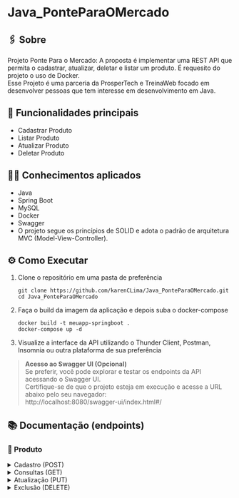 # Java_PonteParaOMercado  

## :paperclips: Sobre
Projeto Ponte Para o Mercado: A proposta é implementar uma REST API que permita o cadastrar, atualizar, deletar e listar um produto. É requesito do projeto o uso de Docker.   
Esse Projeto é uma parceria da ProsperTech e TreinaWeb focado em desenvolver pessoas que tem interesse em desenvolvimento em Java.

## :pushpin: Funcionalidades principais
- Cadastrar Produto
- Listar Produto
- Atualizar Produto
- Deletar Produto

## :man_technologist: Conhecimentos aplicados
- Java
- Spring Boot
- MySQL
- Docker
- Swagger
- O projeto segue os princípios de SOLID e adota o padrão de arquitetura MVC (Model-View-Controller).

## ⚙️ Como Executar
1. Clone o repositório em uma pasta de preferência
   ```
   git clone https://github.com/karenCLima/Java_PonteParaOMercado.git
   cd Java_PonteParaOMercado
   ```
2. Faça o build da imagem da aplicação e depois suba o docker-compose
   ```
   docker build -t meuapp-springboot .
   docker-compose up -d
   ```
3. Visualize a interface da API utilizando o Thunder Client, Postman, Insomnia ou outra plataforma de sua preferência <br>
> **Acesso ao Swagger UI (Opcional)** <br>
   Se preferir, você pode explorar e testar os endpoints da API acessando o Swagger UI. <br>
   Certifique-se de que o projeto esteja em execução e acesse a URL abaixo pelo seu navegador: <br>
   http://localhost:8080/swagger-ui/index.html#/

## 📚 Documentação (endpoints)
### :bust_in_silhouette: Produto
<details>
  <summary> Cadastro (POST) </summary>
    <br>

  | Método | Funcionalidade | URL |
  |---|---|---|
  | `POST` | Realiza o cadastro do produto no sistema | `http://localhost:8080/produto`
  
  <details>
    <summary> A estrutura do body da requisição deverá seguir o padrão abaixo: </summary>
    
    {
      "name": "String",
      "preco": "BigDecimal", 
      "marca": "String", 
      "descricao": "String"
    }
  
  </details>

  <details>
    <summary>  Um exemplo de resposta bem-sucedida com <code>status 200</code> é: </summary>

    {
      "id": 1,
      "name": "String",
      "preco": BigDecimal, 
      "marca": "String", 
      "descricao": "String"
    }
    
  </details>

  :x:&nbsp;&nbsp;A requisição irá falhar se algum dos atributos não for preenchido corretamente ou esteja ausente.<br>
  O endpoint retornará um erro <code>400</code> com uma mensagem referente. Exemplo: <code>{ "Name is required" }</code><br>
</details>

<details>
  <summary> Consultas (GET) </summary>
    <br>

  | Método | Funcionalidade | URL |
  |---|---|---|
  | `GET` | Consulta todos os produtos cadastrados | `http://localhost:8080/produto`
  
  <details>
   <summary>  Um exemplo de resposta bem-sucedida com <code>status 200</code> é: </summary>
   
       [
         {
           "id": 1,
           "name": "Celular",
           "preco": 7500,
           "marca": "Apple",
           "descricao": "Ultimo lançamento"
         },
         // Outros produtos...
       ]
       
  </details>
  :x:&nbsp;&nbsp;A requisição irá falhar se não houver, pelo menos, um produto cadastrado.<br>
  O endpoint retornará um erro <code>400</code>
  <br><br>
  </details>

  <details>
    <summary> Atualização (PUT) </summary>
    <br>
  | Método | Funcionalidade | URL |
  |---|---|---|
  | `PUT` | Atualiza as informações de um produto existente | `http://localhost:8080/produto/{id}`
  
  <details>
    
  > :warning: &nbsp; _Qualquer atributo pode ser atualizado, porém todos devem ser escritos, mesmo quando não houver alteração_

  <summary> A estrutura do body da requisição deve seguir o padrão do exemplo abaixo: </summary>
  
    {
      "name": "Novo nome produto",
      "preco": 3500,
      "marca": "Lenovo",
      "descricao": "Notebbok"
    }
  
  </details>
  
  <details>
    <summary>  Um exemplo de resposta bem-sucedida com <code>status 200</code> é: </summary>
  
    {
      "id": 1,
      "name": "Novo nome produto",
      "preco": 3500,
      "marca": "Lenovo",
      "descricao": "Notebbok"
    }
  </details>

  :x:&nbsp;&nbsp; A requisição irá falhar se algum dos atributos não for preenchido corretamente ou esteja ausente.<br> 
  O endpoint retornará um erro <code>400</code> com uma mensagem referente. Exemplo: <code>{ "name is required" }</code>
  <br>
</details>

<details>
  <summary> Exclusão (DELETE) </summary>
    <br>
  
  | Método | Funcionalidade | URL |
  |---|---|---|
  | `DELETE` | Remove um produto existente | `http://localhost:8080/produto/{id}`
  
  -&nbsp;&nbsp;&nbsp;Para deletar um produto, especifique o `id` desejado na URL, conforme mostrado acima. Não é necessário incluir um corpo de requisição, pois a ação de exclusão é baseada no `id` fornecido.
  
 :x:&nbsp;&nbsp;A requisição irá falhar se o ID não estiver associado a nenhum produto cadastrado.<br> 
 O endpoint retornará um erro <code>404</code>
 </details>
